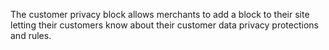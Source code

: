 The customer privacy block allows merchants to add a block to their site letting their customers know about their customer data privacy protections and rules.